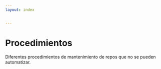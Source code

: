 ```yaml
---
layout: index


---
```

# Procedimientos

Diferentes procedimientos de mantenimiento de repos que no se pueden
automatizar.
